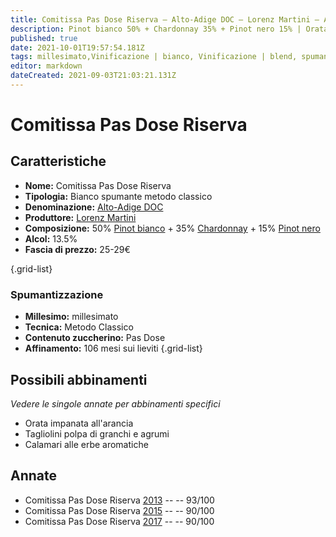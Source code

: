 ```yaml
---
title: Comitissa Pas Dose Riserva – Alto-Adige DOC – Lorenz Martini – Alto-Adige (IT) – 25-29€ – 4★
description: Pinot bianco 50% + Chardonnay 35% + Pinot nero 15% | Orata impanata all'arancia – Tagliolini polpa di granchi e agrumi – Calamari alle erbe aromatiche
published: true
date: 2021-10-01T19:57:54.181Z
tags: millesimato,Vinificazione | bianco, Vinificazione | blend, spumante, metodo classico, Vitigni | Chardonnay, pinot nero, Vitigni | Pinot bianco, Regione | Alto-Adige (IT), Valutazioni | 5 stelle, pas-dose, Orata impanata all'arancia, Tagliolini polpa di granchi e agrumi, Calamari alle erbe aromatiche, Prezzi | 25-29€
editor: markdown
dateCreated: 2021-09-03T21:03:21.131Z
---
```


# Comitissa Pas Dose Riserva

## Caratteristiche
- **Nome:** Comitissa Pas Dose Riserva 
- **Tipologia:** Bianco spumante metodo classico
- **Denominazione:** [Alto-Adige DOC](/denominazioni/Italia/Alto-Adige/DOC/Alto-Adige)
- **Produttore:** [Lorenz Martini](/produttori/Italia/Alto-Adige/Lorenz-Martini) 
- **Composizione:** 50% [Pinot bianco](/vitigni/Italia/pinot-bianco) + 35% [Chardonnay](/vitigni/Francia/bacca-bianca/chardonnay) + 15% [Pinot nero](/vitigni/Italia/pinot-nero)
- **Alcol:** 13.5%
- **Fascia di prezzo:** 25-29€

{.grid-list}

### Spumantizzazione
- **Millesimo:** millesimato
- **Tecnica:** Metodo Classico
- **Contenuto zuccherino:** Pas Dose
- **Affinamento:** 106 mesi sui lieviti
{.grid-list}



## Possibili abbinamenti
*Vedere le singole annate per abbinamenti specifici*

- Orata impanata all'arancia
- Tagliolini polpa di granchi e agrumi
- Calamari alle erbe aromatiche

## Annate
- Comitissa Pas Dose Riserva [2013](/vini/Italia/Alto-Adige/Lorenz-Martini/Comitissa-Pas-Dose-Riserva/2013) -- <span class="star-5"></span> -- 93/100
- Comitissa Pas Dose Riserva [2015](/vini/Italia/Alto-Adige/Lorenz-Martini/Comitissa-Pas-Dose-Riserva/2015) -- <span class="star-4"></span> -- 90/100
- Comitissa Pas Dose Riserva [2017](/vini/Italia/Alto-Adige/Lorenz-Martini/Comitissa-Pas-Dose-Riserva/2017) -- <span class="star-4"></span> -- 90/100